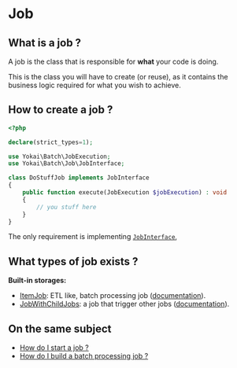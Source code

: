 # Job

## What is a job ?

A job is the class that is responsible for **what** your code is doing.

This is the class you will have to create (or reuse),
as it contains the business logic required for what you wish to achieve.

## How to create a job ?

```php
<?php

declare(strict_types=1);

use Yokai\Batch\JobExecution;
use Yokai\Batch\Job\JobInterface;

class DoStuffJob implements JobInterface
{
    public function execute(JobExecution $jobExecution) : void
    {
        // you stuff here
    }
}
```

The only requirement is implementing [`JobInterface`](../../src/Job/JobInterface.php),

## What types of job exists ?

**Built-in storages:**
- [ItemJob](../../src/Job/Item/ItemJob.php):
  ETL like, batch processing job ([documentation](item-job.md)).
- [JobWithChildJobs](../../src/Job/JobWithChildJobs.php):
  a job that trigger other jobs ([documentation](job-with-children.md)).

## On the same subject

- [How do I start a job ?](job-launcher.md)
- [How do I build a batch processing job ?](item-job.md)

